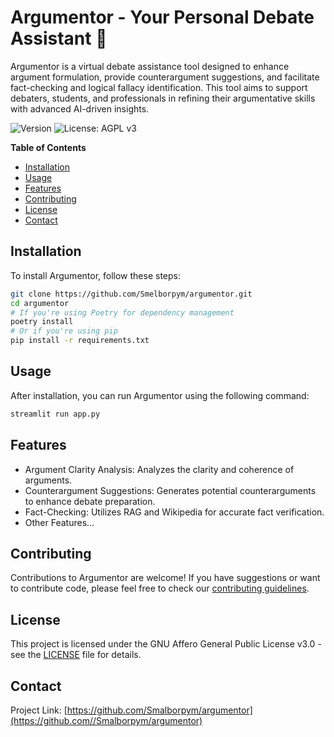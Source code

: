 # Argumentor - Your Personal Debate Assistant 🤖

Argumentor is a virtual debate assistance tool designed to enhance argument formulation, provide counterargument suggestions, and facilitate fact-checking and logical fallacy identification. This tool aims to support debaters, students, and professionals in refining their argumentative skills with advanced AI-driven insights.

![Version](https://img.shields.io/badge/version-0.1.0-blue)
![License: AGPL v3](https://img.shields.io/badge/License-AGPL%20v3-blue.svg)


**Table of Contents**

- [Installation](#installation)
- [Usage](#usage)
- [Features](#features)
- [Contributing](#contributing)
- [License](#license)
- [Contact](#contact)

## Installation

To install Argumentor, follow these steps:

```bash
git clone https://github.com/Smelborpym/argumentor.git
cd argumentor
# If you're using Poetry for dependency management
poetry install
# Or if you're using pip
pip install -r requirements.txt
```

## Usage

After installation, you can run Argumentor using the following command:

```bash
streamlit run app.py
```

## Features

- Argument Clarity Analysis: Analyzes the clarity and coherence of arguments.
- Counterargument Suggestions: Generates potential counterarguments to enhance debate preparation.
- Fact-Checking: Utilizes RAG and Wikipedia for accurate fact verification.
- Other Features...

## Contributing

Contributions to Argumentor are welcome! If you have suggestions or want to contribute code, please feel free to check our [contributing guidelines](CONTRIBUTING.md).

## License

This project is licensed under the GNU Affero General Public License v3.0 - see the [LICENSE](LICENSE) file for details.

## Contact

Project Link: [https://github.com/Smalborpym/argumentor](https://github.com//Smalborpym/argumentor)

